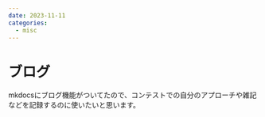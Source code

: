 ```yaml
---
date: 2023-11-11
categories:
  - misc
---
```

# ブログ

mkdocsにブログ機能がついてたので、コンテストでの自分のアプローチや雑記などを記録するのに使いたいと思います。
